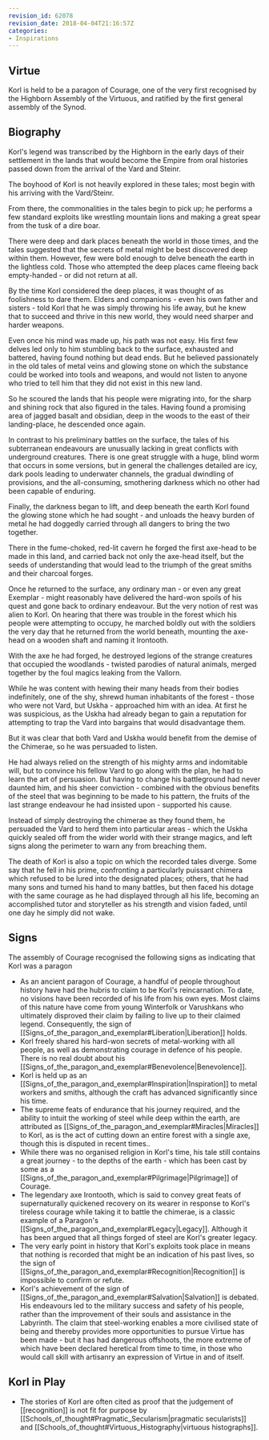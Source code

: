 ```yaml
---
revision_id: 62078
revision_date: 2018-04-04T21:16:57Z
categories:
- Inspirations
---
```


## Virtue
Korl is held to be a paragon of Courage, one of the very first recognised by the Highborn Assembly of the Virtuous, and ratified by the first general assembly of the Synod.

## Biography
Korl's legend was transcribed by the Highborn in the early days of their settlement in the lands that would become the Empire from oral histories passed down from the arrival of the Vard and Steinr. 

The boyhood of Korl is not heavily explored in these tales; most begin with his arriving with the Vard/Steinr.

From there, the commonalities in the tales begin to pick up; he performs a few standard exploits like wrestling mountain lions and making a great spear from the tusk of a dire boar.

There were deep and dark places beneath the world in those times, and the tales suggested that the secrets of metal might be best discovered deep within them. However, few were bold enough to delve beneath the earth in the lightless cold. Those who attempted the deep places came fleeing back empty-handed - or did not return at all.

By the time Korl considered the deep places, it was thought of as foolishness to dare them. Elders and companions - even his own father and sisters - told Korl that he was simply throwing his life away, but he knew that to succeed and thrive in this new world, they would need sharper and harder weapons.

Even once his mind was made up, his path was not easy. His first few delves led only to him stumbling back to the surface, exhausted and battered, having found nothing but dead ends. But he believed passionately in the old tales of metal veins and glowing stone on which the substance could be worked into tools and weapons, and would not listen to anyone who tried to tell him that they did not exist in this new land.

So he scoured the lands that his people were migrating into, for the sharp and shining rock that also figured in the tales. Having found a promising area of jagged basalt and obsidian, deep in the woods to the east of their landing-place, he descended once again.

In contrast to his preliminary battles on the surface, the tales of his subterranean endeavours are unusually lacking in great conflicts with underground creatures. There is one great struggle with a huge, blind worm that occurs in some versions, but in general the challenges detailed are icy, dark pools leading to underwater channels, the gradual dwindling of provisions, and the all-consuming, smothering darkness which no other had been capable of enduring.

Finally, the darkness began to lift, and deep beneath the earth Korl found the glowing stone which he had sought - and unloads the heavy burden of metal he had doggedly carried through all dangers to bring the two together.

There in the fume-choked, red-lit cavern he forged the first axe-head to be made in this land, and carried back not only the axe-head itself, but the seeds of understanding that would lead to the triumph of the great smiths and their charcoal forges.

Once he returned to the surface, any ordinary man - or even any great Exemplar - might reasonably have delivered the hard-won spoils of his quest and gone back to ordinary endeavour. But the very notion of rest was alien to Korl. On hearing that there was trouble in the forest which his people were attempting to occupy, he marched boldly out with the soldiers the very day that he returned from the world beneath, mounting the axe-head on a wooden shaft and naming it Irontooth.

With the axe he had forged, he destroyed legions of the strange creatures that occupied the woodlands - twisted parodies of natural animals, merged together by the foul magics leaking from the Vallorn.

While he was content with hewing their many heads from their bodies indefinitely, one of the shy, shrewd human inhabitants of the forest - those who were not Vard, but Uskha - approached him with an idea. At first he was suspicious, as the Uskha had already began to gain a reputation for attempting to trap the Vard into bargains that would disadvantage them. 

But it was clear that both Vard and Uskha would benefit from the demise of the Chimerae, so he was persuaded to listen.

He had always relied on the strength of his mighty arms and indomitable will, but to convince his fellow Vard to go along with the plan, he had to learn the art of persuasion. But having to change his battleground had never daunted him, and his sheer conviction - combined with the obvious benefits of the steel that was beginning to be made to his pattern, the fruits of the last strange endeavour he had insisted upon - supported his cause.

Instead of simply destroying the chimerae as they found them, he persuaded the Vard to herd them into particular areas - which the Uskha quickly sealed off from the wider world with their strange magics, and left signs along the perimeter to warn any from breaching them.

The death of Korl is also a topic on which the recorded tales diverge. Some say that he fell in his prime, confronting a particularly puissant chimera which refused to be lured into the designated places; others, that he had many sons and turned his hand to many battles, but then faced his dotage with the same courage as he had displayed through all his life, becoming an accomplished tutor and storyteller as his strength and vision faded, until one day he simply did not wake.

## Signs
The assembly of Courage recognised the following signs as indicating that Korl was a paragon
* As an ancient paragon of Courage, a handful of people throughout history have had the hubris to claim to be Korl's reincarnation. To date, no visions have been recorded of his life from his own eyes. Most claims of this nature have come from young Winterfolk or Varushkans who ultimately disproved their claim by failing to live up to their claimed legend. Consequently, the sign of [[Signs_of_the_paragon_and_exemplar#Liberation|Liberation]] holds.
* Korl freely shared his hard-won secrets of metal-working with all people, as well as demonstrating courage in defence of his people. There is no real doubt about his [[Signs_of_the_paragon_and_exemplar#Benevolence|Benevolence]].
* Korl is held up as an [[Signs_of_the_paragon_and_exemplar#Inspiration|Inspiration]] to metal workers and smiths, although the craft has advanced significantly since his time.
* The supreme feats of endurance that his journey required, and the ability to intuit the working of steel while deep within the earth, are attributed as [[Signs_of_the_paragon_and_exemplar#Miracles|Miracles]] to Korl, as is the act of cutting down an entire forest with a single axe, though this is disputed in recent times..
* While there was no organised religion in Korl's time, his tale still contains a great journey - to the depths of the earth - which has been cast by some as a [[Signs_of_the_paragon_and_exemplar#Pilgrimage|Pilgrimage]] of Courage.
* The legendary axe Irontooth, which is said to convey great feats of supernaturally quickened recovery on its wearer in response to Korl's tireless courage while taking it to battle the chimerae, is a classic example of a Paragon's [[Signs_of_the_paragon_and_exemplar#Legacy|Legacy]]. Although it has been argued that all things forged of steel are Korl's greater legacy.
* The very early point in history that Korl's exploits took place in means that nothing is recorded that might be an indication of his past lives, so the sign of [[Signs_of_the_paragon_and_exemplar#Recognition|Recognition]] is impossible to confirm or refute.
* Korl's achievement of the sign of [[Signs_of_the_paragon_and_exemplar#Salvation|Salvation]] is debated. His endeavours led to the military success and safety of his people, rather than the improvement of their souls and assistance in the Labyrinth. The claim that steel-working enables a more civilised state of being and thereby provides more opportunities to pursue Virtue has been made - but it has had dangerous offshoots, the more extreme of which have been declared heretical from time to time, in those who would call skill with artisanry an expression of Virtue in and of itself.

## Korl in Play
*  The stories of Korl are often cited as proof that the judgement of [[recognition]] is not fit for purpose by [[Schools_of_thought#Pragmatic_Secularism|pragmatic secularists]] and [[Schools_of_thought#Virtuous_Histography|virtuous histographs]].
